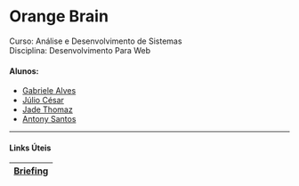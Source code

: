# Orange Brain 
Curso: Análise e Desenvolvimento de Sistemas <br>
Disciplina: Desenvolvimento Para Web <br>
#### Alunos: 
- [Gabriele Alves](https://github.com/gabrielebonfim)
- [Júlio César](https://github.com/juliorodrigues1)
- [Jade Thomaz](https://github.com/JadeThom)
- [Antony Santos](https://github.com/Tonhass)


****
#### Links Úteis

| [Briefing](https://github.com/gabrielebonfim/orange-brain/blob/main/briefing/briefing.png) |
|----------------------------------------------------------------------------------------|
